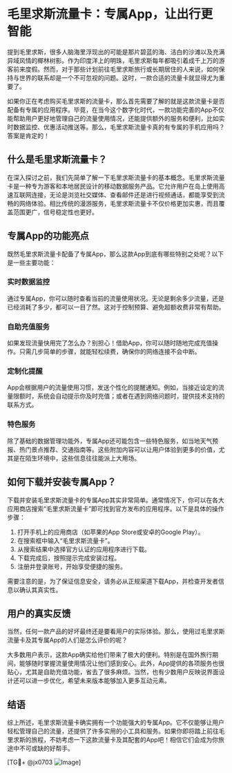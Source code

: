 # 毛里求斯流量卡：专属App，让出行更智能

提到毛里求斯，很多人脑海里浮现出的可能是那片碧蓝的海、洁白的沙滩以及充满异域风情的椰林树影。作为印度洋上的明珠，毛里求斯每年都吸引着成千上万的游客前来度假。然而，对于那些计划前往毛里求斯旅行或长期居住的人来说，如何保持与世界的联系却是一个不可忽视的问题。这时，一款合适的流量卡就显得尤为重要了。

如果你正在考虑购买毛里求斯的流量卡，那么首先需要了解的就是这款流量卡是否配备有专属的应用程序。毕竟，在当今这个数字化时代，一款功能完善的App不仅能帮助用户更好地管理自己的流量使用情况，还能提供额外的服务和便利，比如实时数据监控、优惠活动推送等。那么，毛里求斯流量卡真的有专属的手机应用吗？答案是肯定的！

## 什么是毛里求斯流量卡？

在深入探讨之前，我们先简单了解一下毛里求斯流量卡的基本概念。毛里求斯流量卡是一种专为游客和本地居民设计的移动数据服务产品。它允许用户在岛上使用高速互联网连接，无论是浏览社交媒体、查看邮件还是进行视频通话，都能享受到流畅的网络体验。相比传统的漫游服务，毛里求斯流量卡不仅价格更加实惠，而且覆盖范围更广，信号稳定性也更好。

## 专属App的功能亮点

既然毛里求斯流量卡配备了专属App，那么这款App到底有哪些特别之处呢？以下是一些主要功能：

### 实时数据监控
通过专属App，你可以随时查看当前的流量使用状况。无论是剩余多少流量，还是已经消耗了多少，都可以一目了然。这对于控制预算、避免超额收费非常有帮助。

### 自助充值服务
如果发现流量快用完了怎么办？别担心！借助App，你可以随时随地完成充值操作。只需几步简单的步骤，就能轻松续费，确保你的网络连接不会中断。

### 定制化提醒
App会根据用户的流量使用习惯，发送个性化的提醒通知。例如，当接近设定的流量限额时，系统会自动提示你及时充值；或者在遇到网络问题时，提供技术支持的联系方式。

### 特色服务
除了基础的数据管理功能外，专属App还可能包含一些特色服务，如当地天气预报、热门景点推荐、交通指南等。这些附加内容可以让用户体验到更多的价值，尤其是在陌生环境中，这些信息往往能派上大用场。

## 如何下载并安装专属App？

下载并安装毛里求斯流量卡的专属App其实非常简单。通常情况下，你可以在各大应用商店搜索“毛里求斯流量卡”即可找到官方发布的应用程序。以下是具体的操作步骤：

1. 打开手机上的应用商店（如苹果的App Store或安卓的Google Play）。
2. 在搜索框中输入“毛里求斯流量卡”。
3. 从搜索结果中选择官方认证的应用程序进行下载。
4. 下载完成后，按照提示完成安装过程。
5. 注册并登录账号，开始享受便捷的服务。

需要注意的是，为了保证信息安全，请务必从正规渠道下载App，并检查开发者信息以确认其真实性。

## 用户的真实反馈

当然，任何一款产品的好坏最终还是要看用户的实际体验。那么，使用过毛里求斯流量卡及其专属App的人们是怎么评价的呢？

大多数用户表示，这款App确实给他们带来了极大的便利。特别是在国外旅行期间，能够随时掌握流量使用情况让他们感到安心。此外，App提供的各项服务也很贴心，尤其是自助充值功能，省去了很多麻烦。当然，也有少数用户反映说界面设计还可以进一步优化，希望未来版本能够加入更多互动元素。

## 结语

综上所述，毛里求斯流量卡确实拥有一个功能强大的专属App。它不仅能够让用户轻松管理自己的流量，还提供了许多实用的小工具和服务。如果你即将踏上前往毛里求斯的旅程，不妨考虑一下这款流量卡及其配套的App吧！相信它们会成为你旅途中不可或缺的好帮手。

[TG💪+ @jx0703 ![Image](https://github.com/user-attachments/assets/dbca1d08-cadb-493c-b0ec-ad6f7a83f270)]